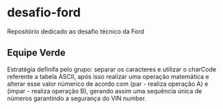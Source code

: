 # desafio-ford
Repositório dedicado ao desafio técnico da Ford

## Equipe Verde

Estratégia definifa pelo grupo: separar os caracteres e utilizar o charCode referente a tabela ASCII, 
após isso realizar uma operação matemática e alterar esse valor númerico de acordo com (par - realiza operação A) e 
(ímpar - realiza operação B), gerando assim uma sequência única de números garantindo a segurança do VIN number.